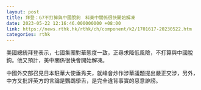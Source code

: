 ```yaml
---
layout: post
title: 拜登：G7不打算與中國脫鉤　料美中關係很快開始解凍
date: 2023-05-22 12:16:46.000000000 +08:00
link: https://news.rthk.hk/rthk/ch/component/k2/1701617-20230522.htm
categories: rthk
---
```


美國總統拜登表示，七國集團對華態度一致，正尋求降低風險，不打算與中國脫鉤。他又預計，美中關係很快會開始解凍。

中國外交部召見日本駐華大使垂秀夫，就峰會炒作涉華議題提出嚴正交涉，另外，中方又批評英方的言論是鸚鵡學舌，是完全違背事實的惡意誹謗。
